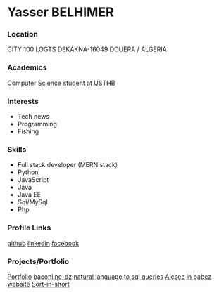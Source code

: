 # Yasser BELHIMER

### Location
CITY 100 LOGTS DEKAKNA-16049 DOUERA / ALGERIA

### Academics
Computer Science student at USTHB

### Interests
* Tech news
* Programming
* Fishing

### Skills
* Full stack developer (MERN stack)
* Python
* JavaScript
* Java
* Java EE
* Sql/MySql
* Php

### Profile Links
[github](https://github.com/yasserbelhimer)
[linkedin](https://www.linkedin.com/in/yasser-belhimer-66735b124/)
[facebook](https://www.facebook.com/romariz19)

### Projects/Portfolio
[Portfolio](https://yasserbelhimer.me/)
[baconline-dz](http://www.baconline-dz.com/)
[natural language to sql queries](https://github.com/yasserbelhimer/NL-Question-to-SQL)
[Aiesec in babez website](https://yasserbelhimer.github.io/babez/)
[Sort-in-short](https://yasserbelhimer.github.io/sort-in-short/)